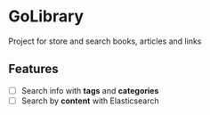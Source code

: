 # GoLibrary
Project for store and search books, articles and links

## Features
- [ ] Search info with **tags** and **categories**
- [ ] Search by **content** with Elasticsearch